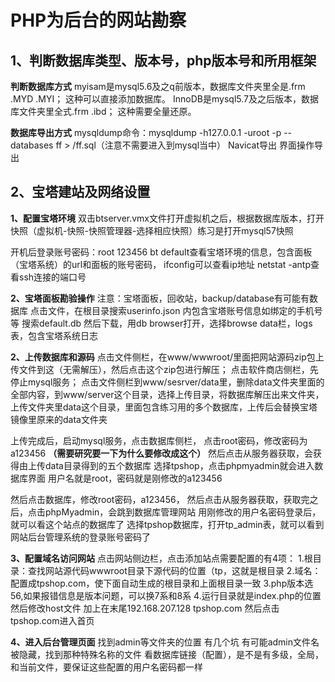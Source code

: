 # PHP为后台的网站勘察

## 1、判断数据库类型、版本号，php版本号和所用框架

**判断数据库方式**
myisam是mysql5.6及之q前版本，数据库文件夹里全是.frm .MYD .MYI；
这种可以直接添加数据库。
InnoDB是mysql5.7及之后版本，数据库文件夹里全式.frm .ibd；
这种需要全量还原。

**数据库导出方式**
mysqldump命令：mysqldump -h127.0.0.1 -uroot -p --databases ff > /ff.sql（注意不需要进入到mysql当中）
Navicat导出 界面操作导出

## 2、宝塔建站及网络设置

**1、配置宝塔环境**
双击btserver.vmx文件打开虚拟机之后，根据数据库版本，打开快照（虚拟机-快照-快照管理器-选择相应快照）练习是打开mysql57快照

开机后登录账号密码：root 123456
bt default查看宝塔环境的信息，包含面板（宝塔系统）的url和面板的账号密码，
ifconfig可以查看ip地址
netstat -antp查看ssh连接的端口号

**2、宝塔面板勘验操作**
注意：宝塔面板，回收站，backup/database有可能有数据库
点击文件，在根目录搜索userinfo.json 内包含宝塔账号信息如绑定的手机号等
搜索default.db 然后下载，用db browser打开，选择browse data栏，logs表，包含宝塔系统日志

**2、上传数据库和源码**
点击文件侧栏，在www/wwwroot/里面把网站源码zip包上传文件到这（无需解压），然后点击这个zip包进行解压；
点击软件商店侧栏，先停止mysql服务；
点击文件侧栏到www/sesrver/data里，删除data文件夹里面的全部内容，到www/server这个目录，选择上传目录，将数据库解压出来文件夹，上传文件夹里data这个目录，里面包含练习用的多个数据库，上传后会替换宝塔镜像里原来的data文件夹

上传完成后，启动mysql服务，点击数据库侧栏，
点击root密码，修改密码为a123456 **（需要研究要一下为什么要修改成这个）**
然后点击从服务器获取，会获得由上传data目录得到的五个数据库
选择tpshop，点击phpmyadmin就会进入数据库界面
用户名就是root，密码就是刚修改的a123456

然后点击数据库，修改root密码，a123456，
然后点击从服务器获取，获取完之后，点击phpMyadmin，会跳到数据库管理网站
用刚修改的用户名密码登录后，就可以看这个站点的数据库了
选择tpshop数据库，打开tp_admin表，就可以看到网站后台管理系统的登录账号密码了

**3、配置域名访问网站**
点击网站侧边栏，点击添加站点需要配置的有4项：
1.根目录：查找网站源代码wwwroot目录下源代码的位置（tp，这就是根目录
2.域名：配置成tpshop.com，使下面自动生成的根目录和上面根目录一致
3.php版本选56,如果报错信息是版本问题，可以换7系和8系
4.运行目录就是index.php的位置
然后修改host文件 加上在末尾192.168.207.128 tpshop.com
然后点击tpshop.com进入首页

**4、进入后台管理页面**
找到admin等文件夹的位置
有几个坑
有可能admin文件名被隐藏，找到那种特殊名称的文件
看数据库链接（配置），是不是有多级，全局，和当前文件，要保证这些配置的用户名密码都一样
